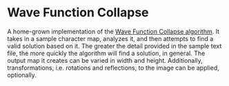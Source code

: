 # Wave Function Collapse

A home-grown implementation of the [Wave Function Collapse algorithm](https://github.com/mxgmn/WaveFunctionCollapse). It takes in a sample character map, analyzes it, and then attempts to find a valid solution based on it. The greater the detail provided in the sample text file, the more quickly the algorithm will find a solution, in general. The output map it creates can be varied in width and height. Additionally, transformations, i.e. rotations and reflections, to the image can be applied, optionally.
